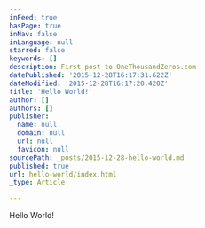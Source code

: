 ```yaml
---
inFeed: true
hasPage: true
inNav: false
inLanguage: null
starred: false
keywords: []
description: First post to OneThousandZeros.com
datePublished: '2015-12-28T16:17:31.622Z'
dateModified: '2015-12-28T16:17:20.420Z'
title: 'Hello World!'
author: []
authors: []
publisher:
  name: null
  domain: null
  url: null
  favicon: null
sourcePath: _posts/2015-12-28-hello-world.md
published: true
url: hello-world/index.html
_type: Article

---
```

Hello World!
